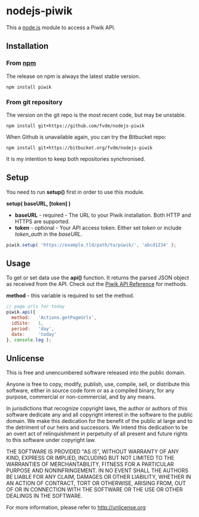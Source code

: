 nodejs-piwik
============

This a [node.js](http://nodejs.org/) module to access a Piwik API.


Installation
------------

### From [npm](https://npmjs.org/package/piwik)

The release on npm is always the latest stable version.

	npm install piwik


### From git repository

The version on the git repo is the most recent code, but may be unstable.

	npm install git+https://github.com/fvdm/nodejs-piwik


When Github is unavailable again, you can try the Bitbucket repo:

	npm install git+https://bitbucket.org/fvdm/nodejs-piwik


It is my intention to keep both repositories synchronised.


Setup
-----

You need to run **setup()** first in order to use this module.

**setup( baseURL, [token] )**

* **baseURL** - required - The URL to your Piwik installation. Both HTTP and HTTPS are supported.
* **token** - optional - Your API access token. Either set *token* or include *token_auth* in the *baseURL*.

```js
piwik.setup( 'https://example.tld/path/to/piwik/', 'abcd1234' );
```


Usage
-----

To get or set data use the **api()** function. It returns the parsed JSON object as received from the API. Check out the [Piwik API Reference](http://piwik.org/docs/analytics-api/reference/) for methods.

**method** - this variable is required to set the method.

```js
// page urls for today
piwik.api({
  method:   'Actions.getPageUrls',
  idSite:   1,
  period:   'day',
  date:     'today'
}, console.log );
```


Unlicense
---------

This is free and unencumbered software released into the public domain.

Anyone is free to copy, modify, publish, use, compile, sell, or
distribute this software, either in source code form or as a compiled
binary, for any purpose, commercial or non-commercial, and by any
means.

In jurisdictions that recognize copyright laws, the author or authors
of this software dedicate any and all copyright interest in the
software to the public domain. We make this dedication for the benefit
of the public at large and to the detriment of our heirs and
successors. We intend this dedication to be an overt act of
relinquishment in perpetuity of all present and future rights to this
software under copyright law.

THE SOFTWARE IS PROVIDED "AS IS", WITHOUT WARRANTY OF ANY KIND,
EXPRESS OR IMPLIED, INCLUDING BUT NOT LIMITED TO THE WARRANTIES OF
MERCHANTABILITY, FITNESS FOR A PARTICULAR PURPOSE AND NONINFRINGEMENT.
IN NO EVENT SHALL THE AUTHORS BE LIABLE FOR ANY CLAIM, DAMAGES OR
OTHER LIABILITY, WHETHER IN AN ACTION OF CONTRACT, TORT OR OTHERWISE,
ARISING FROM, OUT OF OR IN CONNECTION WITH THE SOFTWARE OR THE USE OR
OTHER DEALINGS IN THE SOFTWARE.

For more information, please refer to <http://unlicense.org>
